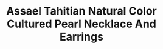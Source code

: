 ---
title: Assael Tahitian Natural Color Cultured Pearl Necklace And Earrings
description: |
  Set the stage for contemporary elegance with magnificent grey Tahitian Pearls and marquise-cut Diamonds.
specs: |
  EARRINGS: 18.4-15.9mm Tahitian Natural Color Cultured Pearl Drops and 5.06 carats of White marquise-cut Diamonds, set in 18K White Gold.

  NECKLACE: 15.0 - 17.3mm Tahitian Natural Color Cultured Cultured Gem Pearls.
images:
  - image_path: /uploads/assael-tahitian-natural-color-cultured-pearl-necklace-and-earrings.png
_category:
order_number: 24
categories:
  - necklaces
  - earrings
---